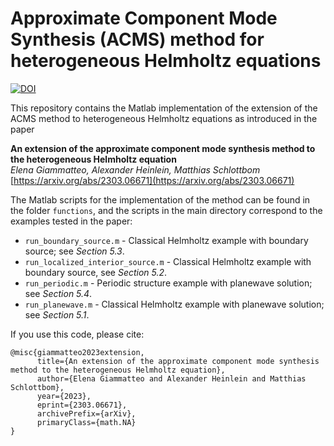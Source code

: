 # Approximate Component Mode Synthesis (ACMS) method for heterogeneous Helmholtz equations

[![DOI](https://zenodo.org/badge/697971217.svg)](https://zenodo.org/badge/latestdoi/697971217)

This repository contains the Matlab implementation of the extension of the ACMS method to heterogeneous Helmholtz equations as introduced in the paper

**An extension of the approximate component mode synthesis method to the heterogeneous Helmholtz equation** <br>
_Elena Giammatteo, Alexander Heinlein, Matthias Schlottbom_ <br>
[https://arxiv.org/abs/2303.06671](https://arxiv.org/abs/2303.06671)

The Matlab scripts for the implementation of the method can be found in the folder `functions`, and the scripts in the main directory correspond to the examples tested in the paper:
+ `run_boundary_source.m` - Classical Helmholtz example with boundary source; see _Section 5.3_.
+ `run_localized_interior_source.m` - Classical Helmholtz example with boundary source, see _Section 5.2_.
+ `run_periodic.m` - Periodic structure example with planewave solution; see _Section 5.4_.
+ `run_planewave.m` - Classical Helmholtz example with planewave solution; see _Section 5.1_.

If you use this code, please cite:
```
@misc{giammatteo2023extension,
      title={An extension of the approximate component mode synthesis method to the heterogeneous Helmholtz equation}, 
      author={Elena Giammatteo and Alexander Heinlein and Matthias Schlottbom},
      year={2023},
      eprint={2303.06671},
      archivePrefix={arXiv},
      primaryClass={math.NA}
}
```

